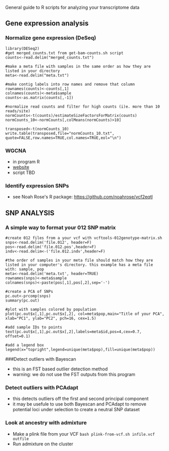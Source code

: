 General guide to R scripts for analyzing your transcriptome data

## Gene expression analysis

### Normalize gene expression (DeSeq)
```
library(DESeq2) 
#get merged_counts.txt from get-bam-counts.sh script
counts<-read.delim("merged_counts.txt")

#make a meta file with samples in the same order as how they are listed in your directory
meta<-read.delim("meta.txt")

#make contig labels into row names and remove that column
rownames(counts)<-counts[,1]
colnames(counts)<-meta$sample
counts<-as.matrix(counts[,-1])

#normalize read counts and filter for high counts (i)e. more than 10 reads/site)
normCounts<-t(counts)/estimateSizeFactorsForMatrix(counts)
normCounts_10<-normCounts[,colMeans(normCounts)>10]

transposed<-t(normCounts_10)
write.table(transposed,file="normCounts_10.txt", quote=FALSE,row.names=TRUE,col.names=TRUE,eol="\n")
```

### WGCNA 
- in program R
- [website](https://labs.genetics.ucla.edu/horvath/CoexpressionNetwork/Rpackages/WGCNA/)
- script TBD

### Identify expression SNPs
- see Noah Rose's R package: https://github.com/noahrose/vcf2eqtl


## SNP ANALYSIS 

### A simple way to format your 012 SNP matrix
```
#create 012 files from a your vcf with vcftools-012genotype-matrix.sh
snps<-read.delim('file.012', header=F)
pos<-read.delim('file.012.pos',header=F)
indv<-read.delim<-('file.012.indv',header=F)

#the order of samples in your meta file should match how they are listed in your computer's directory. this example has a meta file with: sample, pop
meta<-read.delim('meta.txt', header=TRUE)
rownames(snps)<-meta$sample
colnames(snps)<-paste(pos[,1],pos[,2],sep='-')

#create a PCA of SNPs
pc.out<-prcomp(snps)
summary(pc.out)

#plot with samples colored by population
plot(pc.out$x[,1],pc.out$x[,2], col=meta$pop,main="Title of your PCA", xlab="PC1", ylab="PC2", pch=16, cex=1.5)

#add sample IDs to points
text(pc.out$x[,1],pc.out$x[,2],labels=meta$id,pos=4,cex=0.7, offset=0.1)

#add a legend box
legend(x="topright",legend=unique(meta$pop),fill=unique(meta$pop))
```


###Detect outliers with Bayescan
- this is an FST based outlier detection method
- warning: we do not use the FST outputs from this program


### Detect outliers with PCAdapt
- this detects outliers off the first and second principal component
- it may be usefule to use both Bayescan and PCAdapt to remove potential loci under selection to create a neutral SNP dataset



### Look at ancestry with admixture
- Make a plink file from your VCF
	`bash plink-from-vcf.sh infile.vcf outfile`
- Run admixture on the cluster






